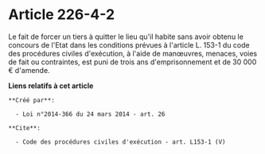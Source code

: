 # Article 226-4-2

Le fait de forcer un tiers à quitter le lieu qu'il habite sans avoir obtenu le concours de l'Etat dans les conditions prévues
à l'article L. 153-1 du code des procédures civiles d'exécution, à l'aide de manœuvres, menaces, voies de fait ou
contraintes, est puni de trois ans d'emprisonnement et de 30 000 € d'amende.

**Liens relatifs à cet article**

	**Créé par**:

	  - Loi n°2014-366 du 24 mars 2014 - art. 26

	**Cite**:

	  - Code des procédures civiles d'exécution - art. L153-1 (V)
